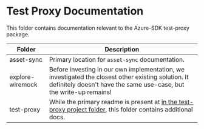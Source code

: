 # Test Proxy Documentation

This folder contains documentation relevant to the Azure-SDK test-proxy package.

| Folder | Description |
|---|---|
| asset-sync | Primary location for `asset-sync` documentation. |
| explore-wiremock | Before investing in our own implementation, we investigated the closest other existing solution. It definitely doesn't have the same use-case, but the write-up remains! |
| test-proxy | While the primary readme is present at [in the test-proxy project folder](../Azure.Sdk.Tools.TestProxy/README.md), this folder contains additional docs. |
